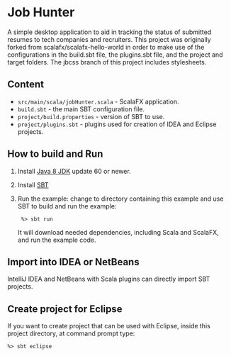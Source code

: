 Job Hunter
===================

A simple desktop application to aid in tracking the status of submitted resumes to tech companies and recruiters.  This project was originally forked from scalafx/scalafx-hello-world in order to make use of the configurations in the build.sbt file, the plugins.sbt file, and the project and target folders.  The jbcss branch of this project includes stylesheets.

Content
-------

* `src/main/scala/jobHunter.scala` - ScalaFX application.
* `build.sbt` - the main SBT configuration file.
* `project/build.properties` - version of SBT to use.
* `project/plugins.sbt` - plugins used for creation of IDEA and Eclipse projects.



How to build and Run
--------------------

1. Install [Java 8 JDK](http://www.oracle.com/technetwork/java/javase/downloads/index.html) update 60 or newer.

2. Install [SBT](http://www.scala-sbt.org/)

3. Run the example: change to directory containing this example and use SBT to
   build and run the example:

   ```
    %> sbt run
   ```

   It will download needed dependencies, including Scala and ScalaFX, and run 
   the example code. 


Import into IDEA or NetBeans
----------------------------

IntelliJ IDEA and NetBeans with Scala plugins can directly import SBT projects. 


Create project for Eclipse
-------------------------

If you want to create project that can be used with Eclipse, inside
this project directory, at command prompt type:

    %> sbt eclipse
